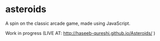 # asteroids
A spin on the classic arcade game, made using JavaScript.

Work in progress (LIVE AT: http://haseeb-qureshi.github.io/Asteroids/ )
